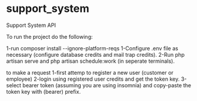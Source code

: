 # support_system
Support System API

To run the project do the following:

1-run composer install --ignore-platform-reqs
1-Configure .env file as necessary (configure database credits and mail trap credits).
2-Run php artisan serve and php artisan schedule:work (in seperate terminals).


to make a request
1-first attemp to register a new user (customer or employee)
2-login using registered user credits and get the token key.
3-select bearer token (assuming you are using insomnia) and copy-paste the token key with (bearer) prefix.

